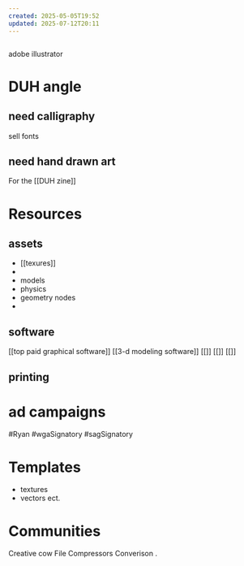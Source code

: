 ```yaml
---
created: 2025-05-05T19:52
updated: 2025-07-12T20:11
---
```


```table-of-contents
```
adobe illustrator
# DUH angle
## need calligraphy
sell fonts

## need hand drawn art
For the [[DUH zine]]


# Resources

## assets
- [[texures]]
- 
- models
- physics
- geometry nodes
- 
## software
[[top paid graphical software]]
[[3-d modeling software]]
[[]]
[[]]
[[]]
## printing


# ad campaigns
#Ryan #wgaSignatory #sagSignatory

# Templates
- textures
- vectors ect.

# Communities
Creative cow
File Compressors Converison
.